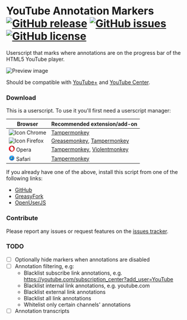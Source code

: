 # YouTube Annotation Markers [![GitHub release](https://img.shields.io/github/release/HatScripts/YouTubeAnnotationMarkers.svg?style=flat-square)](https://github.com/HatScripts/YouTubeAnnotationMarkers/releases/latest) [![GitHub issues](https://img.shields.io/github/issues/HatScripts/YouTubeAnnotationMarkers.svg?style=flat-square)](https://github.com/HatScripts/YouTubeAnnotationMarkers/issues) [![GitHub license](https://img.shields.io/badge/license-MIT-blue.svg?style=flat-square)](https://raw.githubusercontent.com/HatScripts/YouTubeAnnotationMarkers/master/LICENSE.md)
Userscript that marks where annotations are on the progress bar of the HTML5 YouTube player.

![Preview image](http://i.imgur.com/SzzWEFy.png)

Should be compatible with [YouTube+](https://github.com/ParticleCore/Particle) and [YouTube Center](https://github.com/YePpHa/YouTubeCenter).

### Download
This is a userscript. To use it you'll first need a userscript manager:

Browser | Recommended extension/add-on
--------|-----------------------------
![Icon](https://github.com/alrra/browser-logos/raw/master/chrome/chrome_16x16.png) Chrome  | [Tampermonkey](https://chrome.google.com/webstore/detail/tampermonkey/dhdgffkkebhmkfjojejmpbldmpobfkfo)
![Icon](https://github.com/alrra/browser-logos/raw/master/firefox/firefox_16x16.png) Firefox | [Greasemonkey](https://addons.mozilla.org/firefox/addon/greasemonkey/), [Tampermonkey](https://addons.mozilla.org/en-US/firefox/addon/tampermonkey/)
![Icon](https://github.com/alrra/browser-logos/raw/master/opera/opera_16x16.png) Opera   | [Tampermonkey](https://addons.opera.com/extensions/details/tampermonkey-beta/), [Violentmonkey](https://addons.opera.com/extensions/details/violent-monkey/)
![Icon](https://github.com/alrra/browser-logos/raw/master/safari/safari_16x16.png) Safari | [Tampermonkey](https://safari.tampermonkey.net/tampermonkey.safariextz)

If you already have one of the above, install this script from one of the following links:
* [GitHub](https://github.com/HatScripts/YouTubeAnnotationMarkers/raw/master/youtube-annotation-markers.user.js)
* [GreasyFork](https://greasyfork.org/scripts/16667-youtube-annotation-markers/code/YouTube%20Annotation%20Markers.user.js)
* [OpenUserJS](https://openuserjs.org/install/HatScripts/YouTube_Annotation_Markers.user.js)

### Contribute
Please report any issues or request features on the [issues tracker](https://github.com/HatScripts/YouTubeAnnotationMarkers/issues).

### TODO
* [ ] Optionally hide markers when annotations are disabled
* [ ] Annotation filtering, e.g:
    * Blacklist subscribe link annotations, e.g. https://youtube.com/subscription_center?add_user=YouTube
    * Blacklist internal link annotations, e.g. youtube.com
    * Blacklist external link annotations
    * Blacklist all link annotations
    * Whitelist only certain channels' annotations
* [ ] Annotation transcripts

